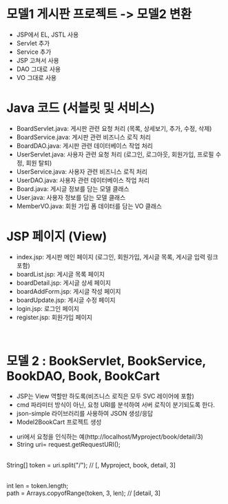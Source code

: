 # 모델1 게시판 프로젝트 -> 모델2 변환
- JSP에서 EL, JSTL 사용<br>
- Servlet 추가<br>
- Service 추가<br>
- JSP 고쳐서 사용<br>
- DAO 그대로 사용<br>
- VO 그대로 사용<br>

# Java 코드 (서블릿 및 서비스)

- BoardServlet.java: 게시판 관련 요청 처리 (목록, 상세보기, 추가, 수정, 삭제)
- BoardService.java: 게시판 관련 비즈니스 로직 처리
- BoardDAO.java: 게시판 관련 데이터베이스 작업 처리
- UserServlet.java: 사용자 관련 요청 처리 (로그인, 로그아웃, 회원가입, 프로필 수정, 회원 탈퇴)
- UserService.java: 사용자 관련 비즈니스 로직 처리
- UserDAO.java: 사용자 관련 데이터베이스 작업 처리
- Board.java: 게시글 정보를 담는 모델 클래스
- User.java: 사용자 정보를 담는 모델 클래스
- MemberVO.java: 회원 가입 폼 데이터를 담는 VO 클래스

# JSP 페이지 (View)
- index.jsp: 게시판 메인 페이지 (로그인, 회원가입, 게시글 목록, 게시글 입력 링크 포함)
- boardList.jsp: 게시글 목록 페이지
- boardDetail.jsp: 게시글 상세 페이지
- boardAddForm.jsp: 게시글 작성 페이지
- boardUpdate.jsp: 게시글 수정 페이지
- login.jsp: 로그인 페이지
- register.jsp: 회원가입 페이지
<br>

# 모델 2 : BookServlet, BookService, BookDAO, Book, BookCart
+ JSP는 View 역할만 하도록(비즈니스 로직은 모두 SVC 레이어에 포함)<br>
+ cmd 파라미터 방식이 아닌, 요청 URI를 분석하여 서버 로직이 분기되도록 한다.<br>
+ json-simple 라이브러리를 사용하여 JSON 생성/응답<br>
+ Model2BookCart 프로젝트 생성


* uri에서 요청을 인식하는 예(http://localhost/Myproject/book/detail/3)<br>
* String uri= request.getRequestURI();<br><br>

String[] token = uri.split("/"); // [, Myproject, book, detail, 3]<br><br>

int len = token.length;<br>
path = Arrays.copyofRange(token, 3, len); // [detail, 3]<br>
